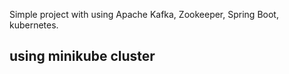 Simple project with using Apache Kafka, Zookeeper, Spring Boot, kubernetes.
## using minikube cluster

